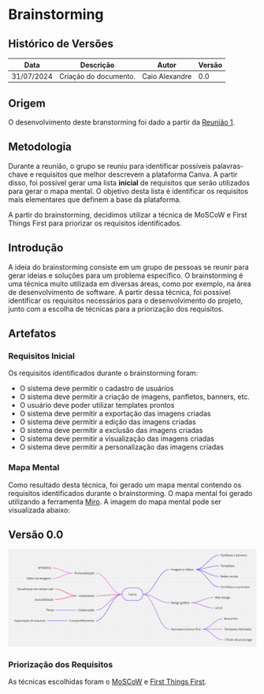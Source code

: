 # Brainstorming

## Histórico de Versões

| Data       | Descrição             | Autor          | Versão |
|------------|-----------------------|----------------|--------|
| 31/07/2024 | Criação do documento. | Caio Alexandre | 0.0    |

## Origem

O desenvolvimento deste branstorming foi dado a partir da
[Reunião 1](../atas/reuniao1.md).

## Metodologia

Durante a reunião, o grupo se reuniu para identificar possíveis palavras-chave
e requisitos que melhor descrevem a plataforma Canva. A partir disso, foi
possível gerar uma lista **inicial** de requisitos que serão utilizados para
gerar o mapa mental. O objetivo desta lista é identificar os requisitos mais
elementares que definem a base da plataforma.

A partir do brainstorming, decidimos utilizar a técnica de MoSCoW e First Things
First para priorizar os requisitos identificados.

## Introdução

A ideia do brainstorming consiste em um grupo de pessoas se reunir para gerar
ideias e soluções para um problema específico. O brainstorming é uma técnica
muito utilizada em diversas áreas, como por exemplo, na área de desenvolvimento
de software. A partir dessa técnica, foi possível identificar os requisitos
necessários para o desenvolvimento do projeto, junto com a escolha de técnicas
para a priorização dos requisitos.

## Artefatos

### Requisitos Inicial

Os requisitos identificados durante o brainstorming foram:

* O sistema deve permitir o cadastro de usuários
* O sistema deve permitir a criação de imagens, panfletos, banners, etc.
* O usuário deve poder utilizar templates prontos
* O sistema deve permitir a exportação das imagens criadas
* O sistema deve permitir a edição das imagens criadas
* O sistema deve permitir a exclusão das imagens criadas
* O sistema deve permitir a visualização das imagens criadas
* O sistema deve permitir a personalização das imagens criadas

### Mapa Mental

Como resultado desta técnica, foi gerado um mapa mental contendo os requisitos
identificados durante o brainstorming. O mapa mental foi gerado utilizando a
ferramenta [Miro](https://miro.com/). A imagem do mapa mental pode ser
visualizada abaixo:

## Versão 0.0

![Mapa Mental](../images/Mapa-Mental.png)

### Priorização dos Requisitos

As técnicas escolhidas foram o [MoSCoW](moscow.md) e
[First Things First](first_things.md).
